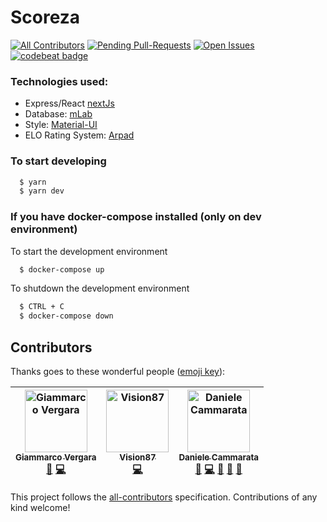 # Scoreza

[![All Contributors](https://img.shields.io/badge/all_contributors-3-orange.svg?style=flat-square)](#contributors)
[![Pending Pull-Requests](http://githubbadges.herokuapp.com/boennemann/badges/pulls.svg?style=flat)](https://github.com/danielecammarata/ranking/pulls)
[![Open Issues](http://githubbadges.herokuapp.com/boennemann/badges/issues.svg?style=flat)](https://github.com/danielecammarata/ranking/issues)
[![codebeat badge](https://codebeat.co/badges/7de855fc-447e-4928-862b-cb4cedd67cb0)](https://codebeat.co/projects/github-com-danielecammarata-ranking-master)

### Technologies used:

* Express/React [nextJs](https://nextjs.org/)
* Database: [mLab](https://mlab.com/)
* Style: [Material-UI](https://material-ui.com/)
* ELO Rating System: [Arpad](https://github.com/tlhunter/node-arpad)

### To start developing
```bash
  $ yarn
  $ yarn dev
```

### If you have docker-compose installed (only on dev environment)
To start the development environment
```bash
  $ docker-compose up
```

To shutdown the development environment
```bash
  $ CTRL + C
  $ docker-compose down
```


## Contributors

Thanks goes to these wonderful people ([emoji key](https://github.com/all-contributors/all-contributors#emoji-key)):

<!-- ALL-CONTRIBUTORS-LIST:START - Do not remove or modify this section -->
<!-- prettier-ignore -->
| [<img src="https://avatars1.githubusercontent.com/u/12064346?v=4" width="100px;" alt="Giammarco Vergara"/><br /><sub><b>Giammarco Vergara</b></sub>](https://github.com/giammarcovergara)<br />[🎨](#design-giammarcovergara "Design") [💻](https://github.com/danielecammarata/ranking/commits?author=giammarcovergara "Code") | [<img src="https://avatars0.githubusercontent.com/u/8588990?v=4" width="100px;" alt="Vision87"/><br /><sub><b>Vision87</b></sub>](https://github.com/Vision87)<br />[💻](https://github.com/danielecammarata/ranking/commits?author=Vision87 "Code") | [<img src="https://avatars0.githubusercontent.com/u/11610568?v=4" width="100px;" alt="Daniele Cammarata"/><br /><sub><b>Daniele Cammarata</b></sub>](https://github.com/danielecammarata)<br />[🤔](#ideas-danielecammarata "Ideas, Planning, & Feedback") [💻](https://github.com/danielecammarata/ranking/commits?author=danielecammarata "Code") [🚧](#maintenance-danielecammarata "Maintenance") [👀](#review-danielecammarata "Reviewed Pull Requests") [💬](#question-danielecammarata "Answering Questions") |
| :---: | :---: | :---: |
<!-- ALL-CONTRIBUTORS-LIST:END -->

This project follows the [all-contributors](https://github.com/all-contributors/all-contributors) specification. Contributions of any kind welcome!
